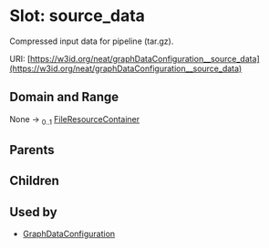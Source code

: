 
# Slot: source_data


Compressed input data for pipeline (tar.gz).

URI: [https://w3id.org/neat/graphDataConfiguration__source_data](https://w3id.org/neat/graphDataConfiguration__source_data)


## Domain and Range

None &#8594;  <sub>0..1</sub> [FileResourceContainer](FileResourceContainer.md)

## Parents


## Children


## Used by

 * [GraphDataConfiguration](GraphDataConfiguration.md)
